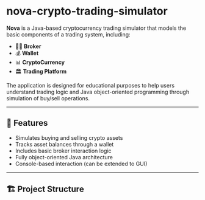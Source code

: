 # nova-crypto-trading-simulator

**Nova** is a Java-based cryptocurrency trading simulator that models the basic components of a trading system, including:

- 🧑‍💼 **Broker**
- 💰 **Wallet**
- 📊 **CryptoCurrency**
- 🏛️ **Trading Platform**

The application is designed for educational purposes to help users understand trading logic and Java object-oriented programming through simulation of buy/sell operations.

---

## 🚀 Features

- Simulates buying and selling crypto assets
- Tracks asset balances through a wallet
- Includes basic broker interaction logic
- Fully object-oriented Java architecture
- Console-based interaction (can be extended to GUI)

---

## 🏗️ Project Structure

